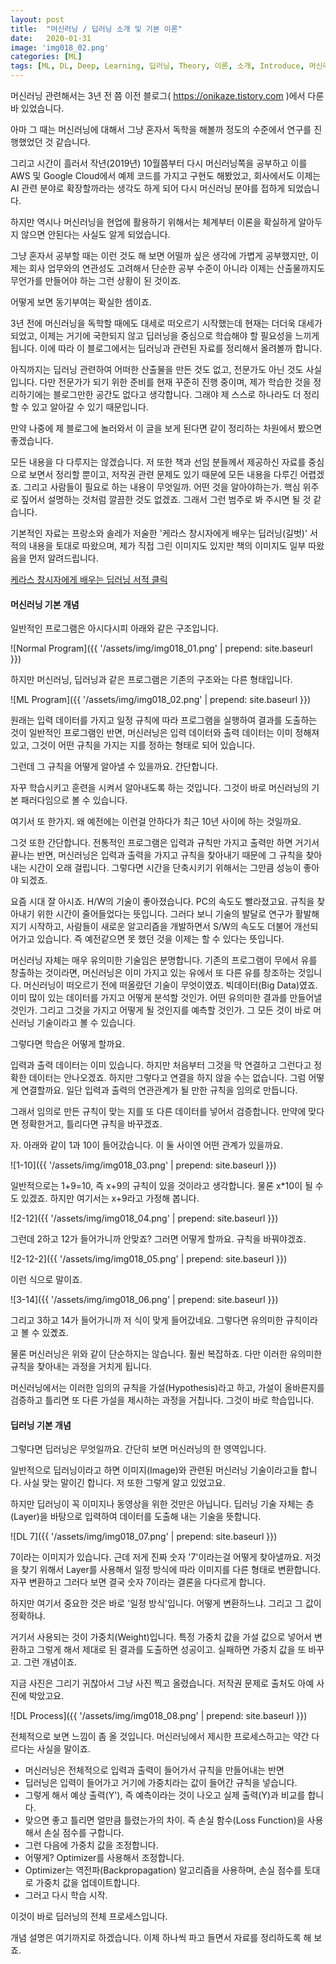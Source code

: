 ```yaml
---
layout: post
title:  "머신러닝 / 딥러닝 소개 및 기본 이론"
date:   2020-01-31
image: 'img018_02.png'
categories: [ML]
tags: [ML, DL, Deep, Learning, 딥러닝, Theory, 이론, 소개, Introduce, 머신러닝]
---
```



머신러닝 관련해서는 3년 전 쯤 이전 블로그(
<https://onikaze.tistory.com>
)에서 다룬 바 있었습니다. 

아마 그 때는 머신러닝에 대해서 그냥 혼자서 독학을 해볼까 정도의 수준에서 연구를 진행했었던 것 같습니다.

그리고 시간이 흘러서 작년(2019년) 10월쯤부터 다시 머신러닝쪽을 공부하고 이를 AWS 및 Google Cloud에서 예제 코드를 가지고 구현도 해봤었고, 회사에서도 이제는 AI 관련 분야로 확장할까라는 생각도 하게 되어
다시 머신러닝 분야를 접하게 되었습니다. 

하지만 역시나 머신러닝을 현업에 활용하기 위해서는 체계부터 이론을 확실하게 알아두지 않으면 안된다는 사실도 알게 되었습니다.

그냥 혼자서 공부할 때는 이런 것도 해 보면 어떨까 싶은 생각에 가볍게 공부했지만, 이제는 회사 업무와의 연관성도 고려해서 단순한 공부 수준이 아니라 이제는 산출물까지도 무언가를 만들어야 하는 그런 
상황이 된 것이죠.

어떻게 보면 동기부여는 확실한 셈이죠.

3년 전에 머신러닝을 독학할 때에도 대세로 떠오르기 시작했는데 현재는 더더욱 대세가 되었고, 이제는 거기에 국한되지 않고 딥러닝을 중심으로 학습해야 할 필요성을 느끼게 됩니다. 
이에 따라 이 블로그에서는 딥러닝과 관련된 자료를 정리해서 올려볼까 합니다.

아직까지는 딥러닝 관련하여 어떠한 산출물을 만든 것도 없고, 전문가도 아닌 것도 사실입니다. 다만 전문가가 되기 위한 준비를 현재 꾸준히 진행 중이며, 제가 학습한 것을 정리하기에는 
블로그만한 공간도 없다고 생각합니다. 그래야 제 스스로 하나라도 더 정리할 수 있고 알아갈 수 있기 때문입니다.

만약 나중에 제 블로그에 놀러와서 이 글을 보게 된다면 같이 정리하는 차원에서 봤으면 좋겠습니다.

모든 내용을 다 다루지는 않겠습니다. 저 또한 책과 선임 분들께서 제공하신 자료를 중심으로 보면서 정리할 뿐이고, 저작권 관련 문제도 있기 때문에 모든 내용을 다루긴 어렵겠죠.
그리고 사람들이 필요로 하는 내용이 무엇일까. 어떤 것을 알아야하는가. 핵심 위주로 짚어서 설명하는 것처럼 깔끔한 것도 없겠죠. 그래서 그런 범주로 봐 주시면 될 것 같습니다.

기본적인 자료는 프랑소와 솔레가 저술한 '케라스 창시자에게 배우는 딥러닝(길벗)' 서적의 내용을 토대로 따왔으며, 제가 직접 그린 이미지도 있지만 책의 이미지도 일부 따왔음을 먼저 알려드립니다.

[케라스 창시자에게 배우는 딥러닝 서적 클릭](http://www.yes24.com/Product/Goods/65050162)


#### 머신러닝 기본 개념

일반적인 프로그램은 아시다시피 아래와 같은 구조입니다.

![Normal Program]({{ '/assets/img/img018_01.png' | prepend: site.baseurl }})

하지만 머신러닝, 딥러닝과 같은 프로그램은 기존의 구조와는 다른 형태입니다.

![ML Program]({{ '/assets/img/img018_02.png' | prepend: site.baseurl }})

원래는 입력 데이터를 가지고 일정 규칙에 따라 프로그램을 실행하여 결과를 도출하는 것이 일반적인 프로그램인 반면, 
머신러닝은 입력 데이터와 출력 데이터는 이미 정해져 있고, 그것이 어떤 규칙을 가지는 지를 정하는 형태로 되어 있습니다.

그런데 그 규칙을 어떻게 알아낼 수 있을까요. 간단합니다.

자꾸 학습시키고 훈련을 시켜서 알아내도록 하는 것입니다. 그것이 바로 머신러닝의 기본 패러다임으로 볼 수 있습니다.

여기서 또 한가지. 왜 예전에는 이런걸 안하다가 최근 10년 사이에 하는 것일까요. 

그것 또한 간단합니다. 전통적인 프로그램은 입력과 규칙만 가지고 출력만 하면 거기서 끝나는 반면, 머신러닝은 입력과 출력을 가지고 규칙을 찾아내기 때문에
그 규칙을 찾아내는 시간이 오래 걸립니다. 그렇다면 시간을 단축시키기 위해서는 그만큼 성능이 좋아야 되겠죠.

요즘 시대 잘 아시죠. H/W의 기술이 좋아졌습니다. PC의 속도도 빨라졌고요. 규칙을 찾아내기 위한 시간이 줄어들었다는 뜻입니다. 그러다 보니 기술의 발달로
연구가 활발해지기 시작하고, 사람들이 새로운 알고리즘을 개발하면서 S/W의 속도도 더불어 개선되어가고 있습니다. 즉 예전같으면 못 했던 것을 이제는 할 수 있다는 뜻입니다.

머신러닝 자체는 매우 유의미한 기술임은 분명합니다. 기존의 프로그램이 무에서 유를 창출하는 것이라면, 머신러닝은 이미 가지고 있는 유에서 또 다른 유를 창조하는 것입니다. 
머신러닝이 떠오르기 전에 떠올랐던 기술이 무엇이였죠. 빅데이터(Big Data)였죠. 이미 많이 있는 데이터를 가지고 어떻게 분석할 것인가. 어떤 유의미한 결과를 만들어낼 것인가.
그리고 그것을 가지고 어떻게 될 것인지를 예측할 것인가. 그 모든 것이 바로 머신러닝 기술이라고 볼 수 있습니다.

그렇다면 학습은 어떻게 할까요.

입력과 출력 데이터는 이미 있습니다. 하지만 처음부터 그것을 막 연결하고 그런다고 정확한 데이터는 안나오겠죠. 
하지만 그렇다고 연결을 하지 않을 수는 없습니다. 그럼 어떻게 연결할까요. 일단 입력과 출력의 연관관계가 될 만한 규칙을 임의로 만듭니다.

그래서 임의로 만든 규칙이 맞는 지를 또 다른 데이터를 넣어서 검증합니다. 만약에 맞다면 정확한거고, 틀리다면 규칙을 바꾸겠죠.

자. 아래와 같이 1과 10이 들어갔습니다. 이 둘 사이엔 어떤 관계가 있을까요. 

![1-10]({{ '/assets/img/img018_03.png' | prepend: site.baseurl }})

일반적으로는 1+9=10, 즉 x+9의 규칙이 있을 것이라고 생각합니다. 물론 x*10이 될 수도 있겠죠. 하지만 여기서는 x+9라고 가정해 봅니다.

![2-12]({{ '/assets/img/img018_04.png' | prepend: site.baseurl }})

그런데 2하고 12가 들어가니까 안맞죠? 그러면 어떻게 할까요. 규칙을 바꿔야겠죠.

![2-12-2]({{ '/assets/img/img018_05.png' | prepend: site.baseurl }})

이런 식으로 말이죠. 

![3-14]({{ '/assets/img/img018_06.png' | prepend: site.baseurl }})

그리고 3하고 14가 들어가니까 저 식이 맞게 들어갔네요. 그렇다면 유의미한 규칙이라고 볼 수 있곘죠.

물론 머신러닝은 위와 같이 단순하지는 않습니다. 훨씬 복잡하죠. 다만 이러한 유의미한 규칙을 찾아내는 과정을 거치게 됩니다.

머신러닝에서는 이러한 임의의 규칙을 가설(Hypothesis)라고 하고, 가설이 올바른지를 검증하고 틀리면 또 다른 가설을 제시하는 과정을 거칩니다. 
그것이 바로 학습입니다.


#### 딥러닝 기본 개념

그렇다면 딥러닝은 무엇일까요. 간단히 보면 머신러닝의 한 영역입니다. 

일반적으로 딥러닝이라고 하면 이미지(Image)와 관련된 머신러닝 기술이라고들 합니다. 사실 맞는 말이긴 합니다. 저 또한 그렇게 알고 있었고요.

하지만 딥러닝이 꼭 이미지나 동영상을 위한 것만은 아닙니다. 딥러닝 기술 자체는 층(Layer)을 바탕으로 입력하여 데이터를 도출해 내는 기술을 뜻합니다.

![DL 7]({{ '/assets/img/img018_07.png' | prepend: site.baseurl }})

7이라는 이미지가 있습니다. 근데 저게 진짜 숫자 '7'이라는걸 어떻게 찾아낼까요.
저것을 찾기 위해서 Layer를 사용해서 일정 방식에 따라 이미지를 다른 형태로 변환합니다.
자꾸 변환하고 그러다 보면 결국 숫자 7이라는 결론을 다다르게 합니다. 

하지만 여기서 중요한 것은 바로 '일정 방식'입니다. 어떻게 변환하느냐. 그리고 그 값이 정확하냐. 

거기서 사용되는 것이 가중치(Weight)입니다. 특정 가중치 값을 가설 값으로 넣어서 변환하고 그렇게 해서 제대로 된 결과를 도출하면 성공이고. 
실패하면 가중치 값을 또 바꾸고. 그런 개념이죠.

지금 사진은 그리기 귀찮아서 그냥 사진 찍고 올렸습니다. 저작권 문제로 출처도 아예 사진에 박았고요.

![DL Process]({{ '/assets/img/img018_08.png' | prepend: site.baseurl }})

전체적으로 보면 느낌이 좀 올 것입니다. 머신러닝에서 제시한 프로세스하고는 약간 다르다는 사실을 말이죠.

* 머신러닝은 전체적으로 입력과 출력이 들어가서 규칙을 만들어내는 반면
* 딥러닝은 입력이 들어가고 거기에 가중치라는 값이 들어간 규칙을 넣습니다.
* 그렇게 해서 예상 출력(Y'), 즉 예측이라는 것이 나오고 실제 출력(Y)과 비교를 합니다.
* 맞으면 좋고 틀리면 얼만큼 틀렸는가의 차이. 즉 손실 함수(Loss Function)을 사용해서 손실 점수를 구합니다.
* 그런 다음에 가중치 값을 조정합니다. 
* 어떻게? Optimizer를 사용해서 조정합니다. 
* Optimizer는 역전파(Backpropagation) 알고리즘을 사용하며, 손실 점수를 토대로 가중치 값을 업데이트합니다.
* 그러고 다시 학습 시작.

이것이 바로 딥러닝의 전체 프로세스입니다.

개념 설명은 여기까지로 하겠습니다. 이제 하나씩 파고 들면서 자료를 정리하도록 해 보죠.


